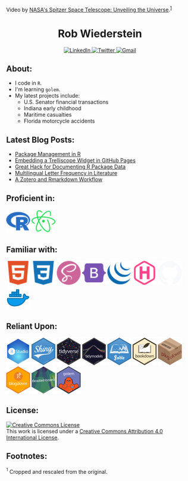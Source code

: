 <!--[![chineese lanterns banner](./nasa_space_telescope.gif)](https://robwiederstein.org) |
--:|-->
Video by [NASA's Spitzer Space Telescope: Unveiling the Universe](https://www.jpl.nasa.gov/videos/nasas-spitzer-space-telescope-unveiling-the-universe).<sup>[1](#myfootnote1)</sup>

<!--[![Ukrainian flag](./assets/img/ukraine_flag.jpg)](https://robwiederstein.org) |
--:|
Photo by [Daria Valkova](https://www.unsplash.com) on [Unsplash](https://www.unsplash.com).<sup>[1](#myfootnote1)</sup> Support Ukraine [here](https://supportukrainenow.org).-->

<div  align="center">
  <h1>Rob Wiederstein</h1>
  <a href="https://www.linkedin.com/in/rob-wiederstein-797553138/" target="_blank">
    <img src="https://img.shields.io/badge/LinkedIn-%230077B5.svg?&style=flat-square&logo=linkedin&logoColor=white&color=071A2C" alt="LinkedIn">
  </a>
 <a href="https://twitter.com/robwiederstein?lang=en" target="_blank">
    <img src="https://img.shields.io/badge/Twitter-%231877F2.svg?&style=flat-square&logo=twitter&logoColor=white&color=071A2C" alt="Twitter">
  </a>
   <a href="mailto:rob@robwiederstein.org" mailto="rob@robwiederstein.org@gmail.com" target="_blank">
    <img src="https://img.shields.io/badge/Gmail-%231877F2.svg?&style=flat-square&logo=gmail&logoColor=white&color=071A2C" alt="Gmail">
  </a>
</div>

<h2>About:</h2>

- I code in `R`.
- I'm learning `golem`.
- My latest projects include:
  - U.S. Senator financial transactions
  - Indiana early childhood
  - Maritime casualties
  - Florida motorcycle accidents

<h2>Latest Blog Posts:</h2>

<!-- BLOG-POST-LIST:START -->
- [Package Management in R](https://robwiederstein.org/2022/12/08/package-management-in-r/)
- [Embedding a Trelliscope Widget in GitHub Pages](https://robwiederstein.org/2022/10/22/embedding-a-trelliscope-widget-in-github-pages/)
- [Great Hack for Documenting R Package Data](https://robwiederstein.org/2022/10/21/great-hack-for-documenting-r-package-data/)
- [Multilingual Letter Frequency in Literature](https://robwiederstein.org/2022/10/19/multilingual-letter-frequency-in-literature/)
- [A Zotero and Rmarkdown Workflow](https://robwiederstein.org/2022/09/10/a-zotero-and-rmarkdown-workflow/)
<!-- BLOG-POST-LIST:END -->

<h2> Proficient in:</h2>
<p float="left">
    <img src="./assets/icon/r.svg" width = "64">
    <img src="./assets/icon/atom.svg" width="64">
</p>
<h2>Familiar with:</h2>

<p float="left">
  <img src="./assets/icon/html5.svg" width="64">
  <img src="./assets/icon/css3.svg" width = "64">
  <img src="./assets/icon/sass.svg" width="64">
  <img src="./assets/icon/bootstrap.svg" width = "64">
  <img src="./assets/icon/jquery.svg" width = "64">
  <img src="./assets/icon/hugo.svg" width = "64">
  <img src="./assets/icon/github.svg" width = "64">
  <img src="./assets/icon/docker.svg" width = "64">
</p>

<h2>Reliant Upon:</h2>
<p float="left">
  <img src="./assets/hex/RStudio.svg" width = "64">
  <img src="./assets/hex/shiny.svg" width = "64">
  <img src="./assets/hex/tidyverse.svg" width = "64">
  <img src="./assets/hex/tidymodels.png" width = "64">
  <img src="./assets/hex/fable.png" width = "64">
  <img src="./assets/hex/bookdown.svg" width = "64">
  <img src="./assets/hex/pkgdown.svg" width = "64">
  <img src="./assets/hex/blogdown.svg" width = "64">
  <img src="./assets/hex/flexdashboard.svg" width = "64">
  <img src="./assets/hex/golem.png" width = "64">
</p>

## License:

<a rel="license" href="http://creativecommons.org/licenses/by/4.0/"><img alt="Creative Commons License" style="border-width:0" src="https://mirrors.creativecommons.org/presskit/buttons/88x31/svg/by.svg" /></a><br />This work is licensed under a <a rel="license" href="http://creativecommons.org/licenses/by/4.0/">Creative Commons Attribution 4.0 International License</a>.

## Footnotes:

  <a name="myfootnote1"><sup>1</sup></a> Cropped and rescaled from the original.
